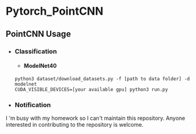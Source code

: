 # Pytorch_PointCNN

## PointCNN Usage

* ### Classification
  * #### ModelNet40
  ```
  python3 dataset/download_datasets.py -f [path to data folder] -d modelnet
  CUDA_VISIBLE_DEVICES=[your available gpu] python3 run.py
  ```

* ### Notification
 I 'm busy with my homework so I can't maintain this repository. Anyone interested in contributing to the repository is welcome.
